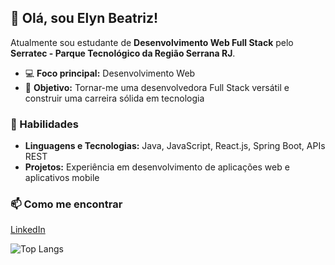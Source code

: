 ## 👋 Olá, sou Elyn Beatriz!

Atualmente sou estudante de **Desenvolvimento Web Full Stack** pelo **Serratec - Parque Tecnológico da Região Serrana RJ**.

- 💻 **Foco principal:** Desenvolvimento Web
- 🎯 **Objetivo:** Tornar-me uma desenvolvedora Full Stack versátil e construir uma carreira sólida em tecnologia

### 🌱 Habilidades

- **Linguagens e Tecnologias:** Java, JavaScript, React.js, Spring Boot, APIs REST
- **Projetos:** Experiência em desenvolvimento de aplicações web e aplicativos mobile

### 📫 Como me encontrar

[LinkedIn](https://www.linkedin.com/in/elyn-beatriz-v-959381150/)

![Top Langs](https://github-readme-stats.vercel.app/api/top-langs/?username=LynBv&layout=compact&theme=dracula)

